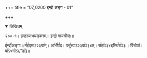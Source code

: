 +++
title = "07_0200 इन्द्रो अङ्ग - 01"

+++
<details open><summary>लिखितम्</summary>

२००-१। इन्द्रस्याभयङ्करम्॥ इन्द्रो गायत्रीन्द्रः॥

इ꣥न्द्रो꣯अङ्गा॥ म꣢ह꣡द्भाऽ२३या꣢म्। आ꣡भी꣯ष꣢द। पचु꣡च्याऽ२३वा꣢ऽ३४त्। स꣣हा꣢ऽ३४इस्थि꣣रा꣢ऽ३ः। वि꣤चोवा꣥। षा꣤ऽ५णोऽ६"हा꣥इ॥
</details>
